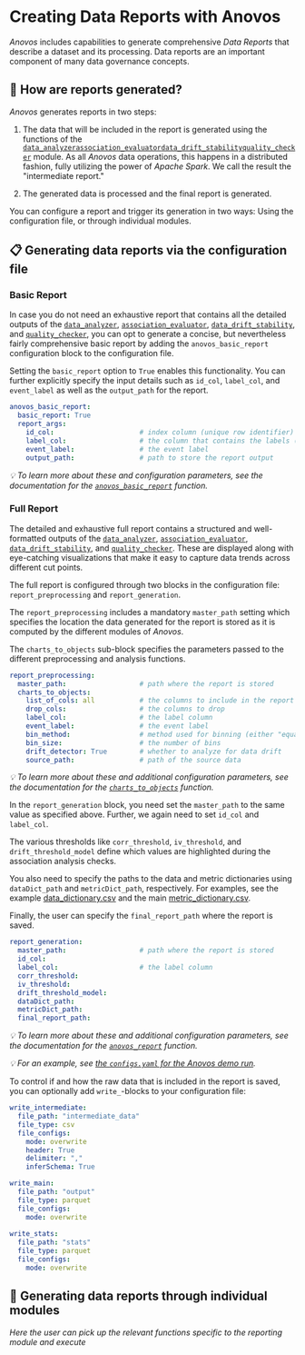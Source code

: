 # Creating Data Reports with Anovos

_Anovos_ includes capabilities to generate comprehensive _Data Reports_ that describe a dataset
and its processing. Data reports are an important component of many data governance concepts.

## 📑 How are reports generated?

_Anovos_ generates reports in two steps:

1. The data that will be included in the report is generated using the functions of the 
   [`data_analyzer`](../../docs/anovos-modules-overview/data-analyzer/index.md)[`association_evaluator`](../../docs/anovos-modules-overview/association-evaluator/index.md)[`data_drift_stability`](../../docs/anovos-modules-overview/data_drift_and_stability_index/index.md)[`quality_checker`](../../docs/anovos-modules-overview/quality-checker/index.md) module.
   As all _Anovos_ data operations, this happens in a distributed fashion,
   fully utilizing the power of _Apache Spark_.
   We call the result the "intermediate report."

2. The generated data is processed and the final report is generated.

You can configure a report and trigger its generation in two ways:
Using the configuration file, or through individual modules.

## 📋 Generating data reports via the configuration file

### Basic Report

In case you do not need an exhaustive report that contains all the detailed outputs of the
[`data_analyzer`](../../docs/anovos-modules-overview/data-analyzer/index.md),
[`association_evaluator`](../../docs/anovos-modules-overview/association-evaluator/index.md),
[`data_drift_stability`](../../docs/anovos-modules-overview/data_drift_and_stability_index/index.md), and
[`quality_checker`](../../docs/anovos-modules-overview/quality-checker/index.md),
you can opt to generate a concise, but nevertheless fairly comprehensive basic report by adding the
`anovos_basic_report` configuration block to the configuration file.

Setting the `basic_report` option to `True` enables this functionality. 
You can further explicitly specify the input details such as `id_col`, `label_col`, and `event_label`
as well as the `output_path` for the report.

```yaml
anovos_basic_report:
  basic_report: True
  report_args:
    id_col:                     # index column (unique row identifier)
    label_col:                  # the column that contains the labels (required for supervised learning, leave blank otherwise)
    event_label:                # the event label
    output_path:                # path to store the report output
```

_💡 To learn more about these and configuration parameters, see the documentation for the
[`anovos_basic_report`](../../api/data_report/basic_report_generation.md#anovos_basic_report) function._

### Full Report

The detailed and exhaustive full report contains a structured and well-formatted outputs of the
[`data_analyzer`](../../docs/anovos-modules-overview/data-analyzer/index.md),
[`association_evaluator`](../../docs/anovos-modules-overview/association-evaluator/index.md),
[`data_drift_stability`](../../docs/anovos-modules-overview/data_drift_and_stability_index/index.md), and
[`quality_checker`](../../docs/anovos-modules-overview/quality-checker/index.md).
These are displayed along with eye-catching visualizations that make it easy to capture data trends across different cut points.

The full report is configured through two blocks in the configuration file: `report_preprocessing` and  `report_generation`.

The `report_preprocessing` includes a mandatory `master_path` setting which specifies the location
the data generated for the report is stored as it is computed by the different modules of _Anovos_.

The `charts_to_objects` sub-block specifies the parameters passed to the different preprocessing and analysis functions. 

```yaml
report_preprocessing:
  master_path:                  # path where the report is stored
  charts_to_objects:
    list_of_cols: all           # the columns to include in the report
    drop_cols:                  # the columns to drop
    label_col:                  # the label column
    event_label:                # the event label
    bin_method:                 # method used for binning (either "equal_frequency" or "equal_range")
    bin_size:                   # the number of bins
    drift_detector: True        # whether to analyze for data drift
    source_path:                # path of the source data
```
_💡 To learn more about these and additional configuration parameters, see the documentation for the
[`charts_to_objects`](../../api/data_report/report_preprocessing.md#charts_to_objects) function._

In the `report_generation` block, you need set the `master_path` to the same value as specified above.
Further, we again need to set `id_col` and `label_col`.

The various thresholds like `corr_threshold`, `iv_threshold`, and `drift_threshold_model` define which values
are highlighted during the association analysis checks.

You also need to specify the paths to the data and metric dictionaries using `dataDict_path` and `metricDict_path`, respectively.
For examples, see the example
[data_dictionary.csv](https://raw.githubusercontent.com/anovos/anovos/main/examples/data/income_dataset/data_dictionary.csv)
and the main
[metric_dictionary.csv](https://raw.githubusercontent.com/anovos/anovos/main/data/metric_dictionary.csv).

Finally, the user can specify the `final_report_path` where the report is saved.

```yaml
report_generation:
  master_path:                  # path where the report is stored
  id_col:
  label_col:                    # the label column
  corr_threshold:
  iv_threshold:
  drift_threshold_model:
  dataDict_path:
  metricDict_path:
  final_report_path:
```
_💡 To learn more about these and additional configuration parameters, see the documentation for the
[`anovos_report`](../../api/data_report/report_generation.md#anovos_report) function._

_💡 For an example, see
[the `configs.yaml` for the Anovos demo run](https://github.com/anovos/anovos/blob/main/config/configs.yaml)._

To control if and how the raw data that is included in the report is saved,
you can optionally add `write_`-blocks to your configuration file:

```yaml
write_intermediate:
  file_path: "intermediate_data"
  file_type: csv
  file_configs:
    mode: overwrite
    header: True
    delimiter: ","
    inferSchema: True

write_main:
  file_path: "output"
  file_type: parquet
  file_configs:
    mode: overwrite
    
write_stats:
  file_path: "stats"
  file_type: parquet
  file_configs:
    mode: overwrite
```

## 🦄 Generating data reports through individual modules

*Here the user can pick up the relevant functions specific to the reporting module and execute*
